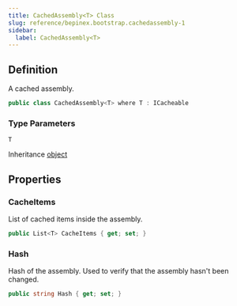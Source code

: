 ```yaml
---
title: CachedAssembly<T> Class
slug: reference/bepinex.bootstrap.cachedassembly-1
sidebar:
  label: CachedAssembly<T>
---
```

## Definition

A cached assembly.

```csharp title="C#"
public class CachedAssembly<T> where T : ICacheable
```

### Type Parameters

`T`  


Inheritance [object](https://learn.microsoft.com/dotnet/api/system.object/)

## Properties

### CacheItems

List of cached items inside the assembly.

```csharp title="C#"
public List<T> CacheItems { get; set; }
```

### Hash

Hash of the assembly. Used to verify that the assembly hasn't been changed.

```csharp title="C#"
public string Hash { get; set; }
```